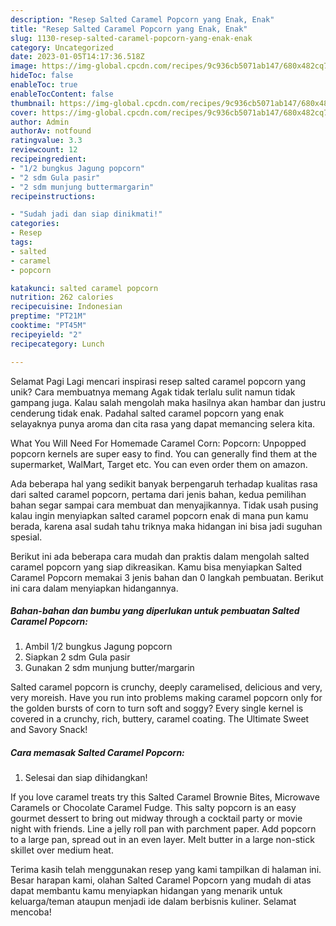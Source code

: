 ```yaml
---
description: "Resep Salted Caramel Popcorn yang Enak, Enak"
title: "Resep Salted Caramel Popcorn yang Enak, Enak"
slug: 1130-resep-salted-caramel-popcorn-yang-enak-enak
category: Uncategorized
date: 2023-01-05T14:17:36.518Z
image: https://img-global.cpcdn.com/recipes/9c936cb5071ab147/680x482cq70/salted-caramel-popcorn-foto-resep-utama.jpg
hideToc: false
enableToc: true
enableTocContent: false
thumbnail: https://img-global.cpcdn.com/recipes/9c936cb5071ab147/680x482cq70/salted-caramel-popcorn-foto-resep-utama.jpg
cover: https://img-global.cpcdn.com/recipes/9c936cb5071ab147/680x482cq70/salted-caramel-popcorn-foto-resep-utama.jpg
author: Admin
authorAv: notfound
ratingvalue: 3.3
reviewcount: 12
recipeingredient:
- "1/2 bungkus Jagung popcorn"
- "2 sdm Gula pasir"
- "2 sdm munjung buttermargarin"
recipeinstructions:

- "Sudah jadi dan siap dinikmati!"
categories:
- Resep
tags:
- salted
- caramel
- popcorn

katakunci: salted caramel popcorn 
nutrition: 262 calories
recipecuisine: Indonesian
preptime: "PT21M"
cooktime: "PT45M"
recipeyield: "2"
recipecategory: Lunch

---
```



Selamat Pagi Lagi mencari inspirasi resep salted caramel popcorn yang unik? Cara membuatnya memang Agak tidak terlalu sulit namun tidak gampang juga. Kalau salah mengolah maka hasilnya akan hambar dan justru cenderung tidak enak. Padahal salted caramel popcorn yang enak selayaknya punya aroma dan cita rasa yang dapat memancing selera kita.


What You Will Need For Homemade Caramel Corn: Popcorn: Unpopped popcorn kernels are super easy to find. You can generally find them at the supermarket, WalMart, Target etc. You can even order them on amazon.

Ada beberapa hal yang sedikit banyak berpengaruh terhadap kualitas rasa dari salted caramel popcorn, pertama dari jenis bahan, kedua pemilihan bahan segar sampai cara membuat dan menyajikannya. Tidak usah pusing kalau ingin menyiapkan salted caramel popcorn enak di mana pun kamu berada, karena asal sudah tahu triknya maka hidangan ini bisa jadi suguhan spesial.


Berikut ini ada beberapa cara mudah dan praktis dalam mengolah salted caramel popcorn yang siap dikreasikan. Kamu bisa menyiapkan Salted Caramel Popcorn memakai 3 jenis bahan dan 0 langkah pembuatan. Berikut ini cara dalam menyiapkan hidangannya.

<!--inarticleads1-->

##### Bahan-bahan dan bumbu yang diperlukan untuk pembuatan Salted Caramel Popcorn:

1. Ambil 1/2 bungkus Jagung popcorn
1. Siapkan 2 sdm Gula pasir
1. Gunakan 2 sdm munjung butter/margarin


Salted caramel popcorn is crunchy, deeply caramelised, delicious and very, very moreish. Have you run into problems making caramel popcorn only for the golden bursts of corn to turn soft and soggy? Every single kernel is covered in a crunchy, rich, buttery, caramel coating. The Ultimate Sweet and Savory Snack! 

<!--inarticleads2-->

##### Cara memasak Salted Caramel Popcorn:


1. Selesai dan siap dihidangkan!

If you love caramel treats try this Salted Caramel Brownie Bites, Microwave Caramels or Chocolate Caramel Fudge. This salty popcorn is an easy gourmet dessert to bring out midway through a cocktail party or movie night with friends. Line a jelly roll pan with parchment paper. Add popcorn to a large pan, spread out in an even layer. Melt butter in a large non-stick skillet over medium heat. 

Terima kasih telah menggunakan resep yang kami tampilkan di halaman ini. Besar harapan kami, olahan Salted Caramel Popcorn yang mudah di atas dapat membantu kamu menyiapkan hidangan yang menarik untuk keluarga/teman ataupun menjadi ide dalam berbisnis kuliner. Selamat mencoba!
